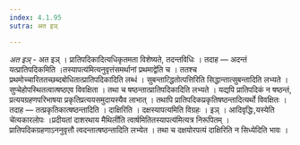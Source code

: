 ```yaml
---
index: 4.1.95
sutra: अत इञ्

---
```

_अत इञ्_ - अत इञ् । प्रातिपदिकादित्यधिकृतमता विशेष्यते, तदन्तविधिः । तदाह — अदन्तं यत्प्रातिपदिकमिति ।तस्यापत्य॑मित्यनुवृत्तंसमर्थानां प्रथमाद्वे॑ति च । ततश्च प्रथमोच्चारिततच्छब्दबोधितात्प्रातिपदिकादिति लब्धं । सुबन्तात्द्धितोत्पत्तिरिति सिद्धान्तात्सुबन्तादिति लभ्यते । सुप्चेहोपस्थितत्वात्षष्ठएव विवक्षिता । तथा च षष्ठन्तात्प्रातिपदिकादिति लभ्यते । यद्यपि प्रातिपदिकं न षष्ठन्तं, प्रत्ययग्रहणपरिभाषया प्रकृतिप्रत्ययसमुदायस्यैव लाभात् । तथापि प्रातिपदिकप्रकृतिषष्ठन्तादित्यर्थो विवक्षितः । तदाह — तत्प्रकृतिकात्षष्ठन्तादिति । दाक्षिरिति । दक्षस्यापत्यमिति विग्रहः । इञ् । आदिवृद्धिः,यस्येति चे॑त्यकारलोपः ।प्रदीयतां दाशरथाय मैथिली॑ति त्वार्षमितितस्यापत्य॑मित्यत्र निरूपितम् । प्रातिपदिकग्रहणाऽननुवृत्तौ त्वदन्तात्षष्ठन्तादिति लभ्येत । तथा च दक्षयोरपत्यं दाक्षिरिति न सिध्येदिति भावः ।